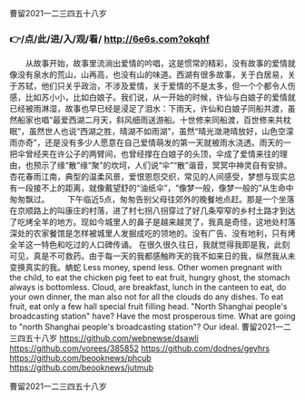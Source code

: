 
曹留2021一二三四五十八岁




### 👉/点/此/进/入/观/看/ http://6e6s.com?okqhf




　　从故事开始，故事里流淌出爱情的吟唱，这是惯常的精彩，没有故事的爱情就像没有泉水的荒山，山再高，也没有山的味道。西湖有很多故事，关于白居易，关于苏轼，他们只关乎政治，不涉及爱情，关于爱情的不是太多，但一个个都令人伤感，比如苏小小，比如白娘子。我们说，从一开始的时候，许仙与白娘子的爱情就已经被雨淋湿，故事也早已经是浸足了泪水：下雨天，许仙和白娘子同船共渡，虽然船家也唱“最爱西湖二月天，斜风细雨送游船。十世修来同船渡，百世修来共枕眠”，虽然世人也说“西湖之胜，晴湖不如雨湖”，虽然“晴光潋滟晴放好，山色空濛雨亦奇”，还是没有多少人愿意在自己爱情萌发的第一天就被雨水浇透。雨天的一把伞曾经夹在许公子的两臂间，也曾经撑在白娘子的头顶，伞成了爱情来往的理由，也预示了缘“散”缘“聚”的坎坷，人们说“伞”“散”谐音，冥冥中神灵自有安排。杏花春雨江南，典型的温柔风景，爱恨恩怨交织，常见的人间感受，梦想与现实总有一段接不上的距离，就像戴望舒的“油纸伞”，“像梦一般，像梦一般的”从生命中匆匆飘过。
　　下午临近5点，匆匆告别父母往郊外的晚餐地点赶。那是一个坐落在京顺路上的叫康庄的村落，进了村七拐八拐穿过了好几条窄窄的乡村土路才到达了吃烤全羊的地方。现如今城里人的鼻子是越来越灵了，我真是奇怪，这地处村落深处的农家餐馆是怎样被城里人发掘成吃的领地的。没有广告、没有地利，只有烤全羊这一特色和吃过的人口碑传诵。
	在很久很久往日，我就觉得我即是我，此刻可见，真是不可救药。由于每一天的我都感触昨天的我不如来日的我，纵然我从未变换真实的我。蚺蛇
Less money, spend less.
Other women pregnant with the child, to eat the chicken pig feet to eat fruit, hungry ghost, the stomach always is bottomless.
Cloud, are breakfast, lunch in the canteen to eat, do your own dinner, the man also not for all the clouds do any dishes.
To eat fruit, eat only a few hall special fruit filling head.
"North Shanghai people's broadcasting station" have?
Have the most prosperous time.
What are going to "north Shanghai people's broadcasting station"?
Our ideal.
曹留2021一二三四五十八岁 https://github.com/webnewse/dsawli
https://github.com/vorees/385852
https://github.com/dodnes/geyhrs
https://github.com/beooknews/phcub
https://github.com/beooknews/jutmub





曹留2021一二三四五十八岁
